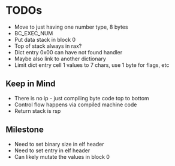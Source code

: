 # TODOs

* Move to just having one number type, 8 bytes
* BC_EXEC_NUM
* Put data stack in block 0
* Top of stack always in rax?
* Dict entry 0x00 can have not found handler
* Maybe also link to another dictionary
* Limit dict entry cell 1 values to 7 chars, use 1 byte for flags, etc

## Keep in Mind

* There is no ip - just compiling byte code top to bottom
* Control flow happens via compiled machine code
* Return stack is rsp

## Milestone

* Need to set binary size in elf header
* Need to set entry in elf header
* Can likely mutate the values in block 0

